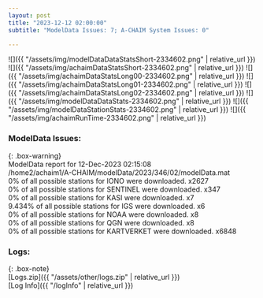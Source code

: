 ```yaml
---
layout: post
title: "2023-12-12 02:00:00"
subtitle: "ModelData Issues: 7; A-CHAIM System Issues: 0"

---
```


![]({{ "/assets/img/modelDataDataStatsShort-2334602.png" | relative_url }})
![]({{ "/assets/img/achaimDataStatsShort-2334602.png" | relative_url }})
![]({{ "/assets/img/achaimDataStatsLong00-2334602.png" | relative_url }})
![]({{ "/assets/img/achaimDataStatsLong01-2334602.png" | relative_url }})
![]({{ "/assets/img/achaimDataStatsLong02-2334602.png" | relative_url }})
![]({{ "/assets/img/modelDataDataStats-2334602.png" | relative_url }})
![]({{ "/assets/img/modelDataStationStats-2334602.png" | relative_url }})
![]({{ "/assets/img/achaimRunTime-2334602.png" | relative_url }})


### ModelData Issues:  
  
{: .box-warning}  
 ModelData report for 12-Dec-2023 02:15:08   
 /home2/achaim1/A-CHAIM/modelData/2023/346/02/modelData.mat   
 0% of all possible stations for IONO were downloaded. x2627   
 0% of all possible stations for SENTINEL were downloaded. x347   
 0% of all possible stations for KASI were downloaded. x7   
 9.434% of all possible stations for IGS were downloaded. x6   
 0% of all possible stations for NOAA were downloaded. x8   
 0% of all possible stations for QGN were downloaded. x8   
 0% of all possible stations for KARTVERKET were downloaded. x6848   
  


### Logs:  
  
{: .box-note}  
[Logs.zip]({{ "/assets/other/logs.zip" | relative_url }})  
[Log Info]({{ "/logInfo" | relative_url }})  
